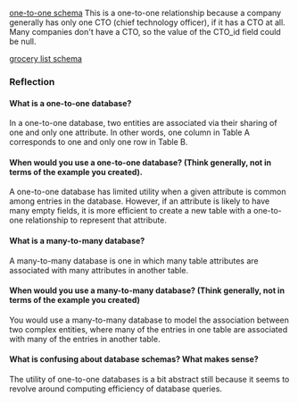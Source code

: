 [one-to-one schema](https://github.com/sjones88/phase-0/blob/master/week-8/imgs/one-to-one_schema.png)
This is a one-to-one relationship because a company generally has only one CTO (chief technology officer), if it has a CTO at all. Many companies don't have a CTO, so the value of the CTO_id field could be null.

[grocery list schema](https://github.com/sjones88/phase-0/blob/master/week-8/imgs/grocery_list_schema.png)

### Reflection
#### What is a one-to-one database?
In a one-to-one database, two entities are associated via their sharing of one and only one attribute. In other words, one column in Table A corresponds to one and only one row in Table B.

#### When would you use a one-to-one database? (Think generally, not in terms of the example you created).
A one-to-one database has limited utility when a given attribute is common among entries in the database. However, if an attribute is likely to have many empty fields, it is more efficient to create a new table with a one-to-one relationship to represent that attribute.

#### What is a many-to-many database?
A many-to-many database is one in which many table attributes are associated with many attributes in another table.

#### When would you use a many-to-many database? (Think generally, not in terms of the example you created)
You would use a many-to-many database to model the association between two complex entities, where many of the entries in one table are associated with many of the entries in another table.

#### What is confusing about database schemas? What makes sense?
The utility of one-to-one databases is a bit abstract still because it seems to revolve around computing efficiency of database queries.